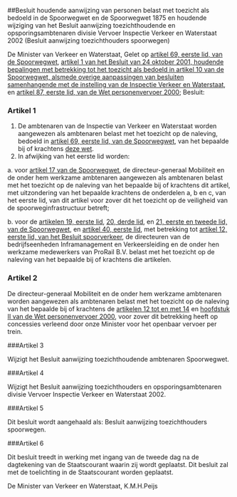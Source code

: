 <meta http-equiv='Content-Type' content='text/html; charset=utf-8' />

##Besluit houdende aanwijzing van personen belast met toezicht als bedoeld in de Spoorwegwet en de Spoorwegwet 1875 en houdende wijziging van het Besluit aanwijzing toezichthoudende en opsporingsambtenaren divisie Vervoer Inspectie Verkeer en Waterstaat 2002 (Besluit aanwijzing toezichthouders spoorwegen)

De Minister van Verkeer en Waterstaat,
Gelet op [artikel 69, eerste lid, van de Spoorwegwet](../../../../../../wet/spoorwegwet/BWBR0015007/README.md), [artikel 1 van het Besluit van 24 oktober 2001, houdende bepalingen met betrekking tot het toezicht als bedoeld in artikel 10 van de Spoorwegwet, alsmede overige aanpassingen van besluiten samenhangende met de instelling van de Inspectie Verkeer en Waterstaat](../../../../../../AMvB/besluit/bepalingen/met/betrekking/tot/toezicht/ex/artikel/10/spoorwegwet/etc/BWBR0012917/README.md), en [artikel 87, eerste lid, van de Wet personenvervoer 2000](../../../../../../wet/wet/personenvervoer/2000/BWBR0011470/README.md);
Besluit:

### Artikel  1  

1.  De ambtenaren van de Inspectie van Verkeer en Waterstaat worden aangewezen als ambtenaren belast met het toezicht op de naleving, bedoeld in [artikel 69, eerste lid, van de Spoorwegwet](../../../../../../wet/spoorwegwet/BWBR0015007/README.md), van het bepaalde bij of krachtens [deze wet](../../../../../../wet/spoorwegwet/BWBR0015007/README.md).   
2.  In afwijking van het eerste lid worden: 

a. voor [artikel 17 van de Spoorwegwet](../../../../../../wet/spoorwegwet/BWBR0015007/README.md), de directeur-generaal Mobiliteit en de onder hem werkzame ambtenaren aangewezen als ambtenaren belast met het toezicht op de naleving van het bepaalde bij of krachtens dit artikel, met uitzondering van het bepaalde krachtens de onderdelen a, b en c, van het eerste lid, van dit artikel voor zover dit het toezicht op de veiligheid van de spoorweginfrastructuur betreft;  

b. voor de [artikelen 19, eerste lid](../../../../../../wet/spoorwegwet/BWBR0015007/README.md), [20, derde lid](../../../../../../wet/spoorwegwet/BWBR0015007/README.md), en [21, eerste en tweede lid, van de Spoorwegwet](../../../../../../wet/spoorwegwet/BWBR0015007/README.md), en [artikel 40, eerste lid](../../../../../../AMvB/besluit/spoorverkeer/BWBR0017624/README.md), met betrekking tot [artikel 12, eerste lid, van het Besluit spoorverkeer](../../../../../../AMvB/besluit/spoorverkeer/BWBR0017624/README.md), de directeuren van de bedrijfseenheden Inframanagement en Verkeersleiding en de onder hen werkzame medewerkers van ProRail B.V. belast met het toezicht op de naleving van het bepaalde bij of krachtens die artikelen.    

### Artikel  2  

De directeur-generaal Mobiliteit en de onder hem werkzame ambtenaren worden aangewezen als ambtenaren belast met het toezicht op de naleving van het bepaalde bij of krachtens de [artikelen 12 tot en met 14](../../../../../../wet/wet/personenvervoer/2000/BWBR0011470/README.md) en [hoofdstuk II van de Wet personenvervoer 2000](../../../../../../wet/wet/personenvervoer/2000/BWBR0011470/README.md), voor zover dit betrekking heeft op concessies verleend door onze Minister voor het openbaar vervoer per trein. 

###Artikel 3 

Wijzigt het Besluit aanwijzing toezichthoudende ambtenaren Spoorwegwet.

###Artikel 4 

Wijzigt het Besluit aanwijzing toezichthouders en opsporingsambtenaren divisie Vervoer Inspectie Verkeer en Waterstaat 2002.

###Artikel 5 

Dit besluit wordt aangehaald als: Besluit aanwijzing toezichthouders spoorwegen.

###Artikel 6 

Dit besluit treedt in werking met ingang van de tweede dag na de dagtekening van de Staatscourant waarin zij wordt geplaatst.
Dit besluit zal met de toelichting in de Staatscourant worden geplaatst.

De 
Minister van Verkeer en Waterstaat, 
K.M.H.Peijs
